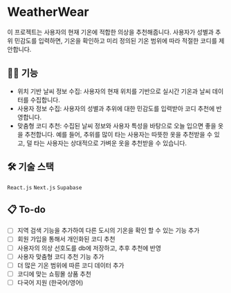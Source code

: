 # WeatherWear

이 프로젝트는 사용자의 현재 기온에 적합한 의상을 추천해줍니다. 사용자가 성별과 추위 민감도를 입력하면, 기온을 확인하고 미리 정의된 기온 범위에 따라 적절한 코디를 제안합니다.

## 🧑‍💻 기능
- 위치 기반 날씨 정보 수집: 사용자의 현재 위치를 기반으로 실시간 기온과 날씨 데이터를 수집합니다.
- 사용자 정보 수집: 사용자의 성별과 추위에 대한 민감도를 입력받아 코디 추천에 반영합니다.
- 맞춤형 코디 추천: 수집된 날씨 정보와 사용자 특성을 바탕으로 오늘 입으면 좋을 옷을 추천합니다. 예를 들어, 추위를 많이 타는 사용자는 따뜻한 옷을 추천받을 수 있고, 덜 타는 사용자는 상대적으로 가벼운 옷을 추천받을 수 있습니다.

## 🛠️ 기술 스택
`React.js` `Next.js` `Supabase`


## 📋 To-do

- [ ] 지역 검색 기능을 추가하여 다른 도시의 기온을 확인 할 수 있는 기능 추가
- [ ] 회원 가입을 통해서 개인화된 코디 추천
- [ ] 사용자의 의상 선호도를 db에 저장하고, 추후 추천에 반영
- [ ] 사용자 맞춤형 코디 추천 기능 추가
- [ ] 더 많은 기온 범위에 따른 코디 데이터 추가
- [ ] 코디에 맞는 쇼핑몰 상품 추천
- [ ] 다국어 지원 (한국어/영어)
